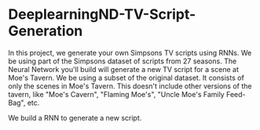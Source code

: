 # DeeplearningND-TV-Script-Generation

In this project, we generate your own Simpsons TV scripts using RNNs. We be using part of the Simpsons dataset of scripts from 27 seasons. The Neural Network you'll build will generate a new TV script for a scene at Moe's Tavern. We be using a subset of the original dataset. It consists of only the scenes in Moe's Tavern. This doesn't include other versions of the tavern, like "Moe's Cavern", "Flaming Moe's", "Uncle Moe's Family Feed-Bag", etc.

We build a RNN to generate a new script.
